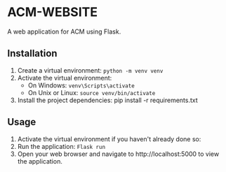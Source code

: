 # ACM-WEBSITE
A web application for ACM using Flask.

## Installation

1. Create a virtual environment: `python -m venv venv`
2. Activate the virtual environment:
    - On Windows: `venv\Scripts\activate`
    - On Unix or Linux: `source venv/bin/activate`
3. Install the project dependencies: pip install -r requirements.txt

## Usage

1. Activate the virtual environment if you haven't already done so:
2. Run the application: `Flask run`
3. Open your web browser and navigate to http://localhost:5000 to view the application.